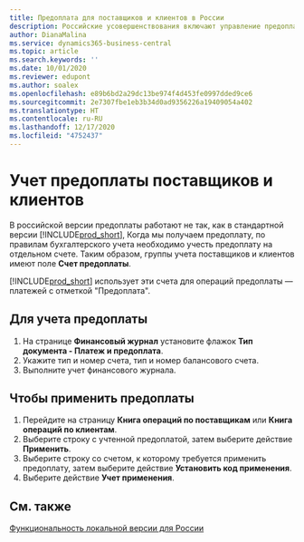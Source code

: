 ```yaml
---
title: Предоплата для поставщиков и клиентов в России
description: Российские усовершенствования включают управление предоплатой поставщиков и клиентов.
author: DianaMalina
ms.service: dynamics365-business-central
ms.topic: article
ms.search.keywords: ''
ms.date: 10/01/2020
ms.reviewer: edupont
ms.author: soalex
ms.openlocfilehash: e89b6bd2a29dc13be974f4d453fe0997dded9ce6
ms.sourcegitcommit: 2e7307fbe1eb3b34d0ad9356226a19409054a402
ms.translationtype: HT
ms.contentlocale: ru-RU
ms.lasthandoff: 12/17/2020
ms.locfileid: "4752437"
---
```

# <a name="posting-vendor-and-customer-prepayments"></a>Учет предоплаты поставщиков и клиентов

В российской версии предоплаты работают не так, как в стандартной версии [!INCLUDE[prod_short](../../includes/prod_short.md)], Когда мы получаем предоплату, по правилам бухгалтерского учета необходимо учесть предоплату на отдельном счете. Таким образом, группы учета поставщиков и клиентов имеют поле **Счет предоплаты**.

[!INCLUDE[prod_short](../../includes/prod_short.md)] использует эти счета для операций предоплаты — платежей с отметкой "Предоплата".

## <a name="to-post-a-prepayment"></a>Для учета предоплаты

1. На странице **Финансовый журнал** установите флажок **Тип документа - Платеж и предоплата**.
2. Укажите тип и номер счета, тип и номер балансового счета.
3. Выполните учет финансового журнала.

## <a name="to-apply-prepayments"></a>Чтобы применить предоплаты

1. Перейдите на страницу **Книга операций по поставщикам** или **Книга операций по клиентам**.
2. Выберите строку с учтенной предоплатой, затем выберите действие **Применить**.
4. Выберите строку со счетом, к которому требуется применить предоплату, затем выберите действие **Установить код применения**.
6. Выберите действие **Учет применения**.

## <a name="see-also"></a>См. также

[Функциональность локальной версии для России](russia-local-functionality.md)  
